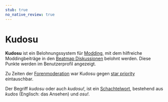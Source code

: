 ```yaml
---
stub: true
no_native_review: true
---
```


# Kudosu

**Kudosu** ist ein Belohnungssystem für [Modding](/wiki/Modding), mit dem hilfreiche Moddingbeiträge in den [Beatmap Diskussionen](/wiki/Beatmap_Discussion) belohnt werden. Diese Punkte werden im Benutzerprofil angezeigt.

Zu Zeiten der [Forenmoderation](/wiki/Modding/Forum_modding) war Kudosu gegen [star priority](/wiki/Modding/Star_priority) eintauschbar.

Der Begriff *kudosu* oder auch *kudosu!*, ist ein [Schachtelwort](https://de.wikipedia.org/wiki/Kontamination_(Sprachwissenschaft)), bestehend aus *kudos* (Englisch: das Ansehen) und *osu!*.
